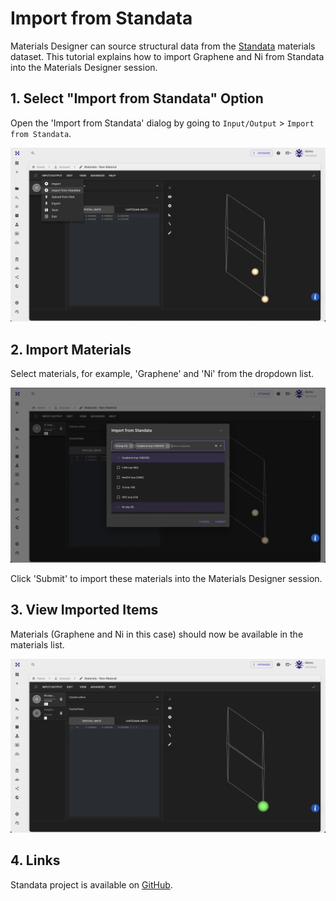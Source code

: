 # Import from Standata

Materials Designer can source structural data from the [Standata](https://github.com/Exabyte-io/standata) materials dataset. This tutorial explains how to import Graphene and Ni from Standata into the Materials Designer session.

## 1. Select "Import from Standata" Option

Open the 'Import from Standata' dialog by going to `Input/Output` > `Import from Standata`.

<img src="/images/materials-designer/import/open_standata.webp" alt="Open Import from Standata Dialog"/>

## 2. Import Materials

Select materials, for example, 'Graphene' and 'Ni' from the dropdown list.

<img src="/images/materials-designer/import/import_from_standata.webp" alt="Import Gr and Ni from Standata"/>

Click 'Submit' to import these materials into the Materials Designer session.
## 3. View Imported Items

Materials (Graphene and Ni in this case) should now be available in the materials list.

<img src="/images/materials-designer/import/graphene_and_ni_imported.webp" alt="Gr and Ni available in materials list"/>

## 4. Links

Standata project is available on <a href="https://github.com/Exabyte-io/standata" target="_blank">GitHub</a>. 
